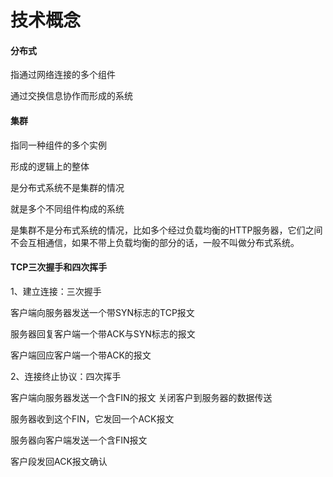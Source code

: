 # 技术概念

#### 分布式

指通过网络连接的多个组件

通过交换信息协作而形成的系统

#### 集群

指同一种组件的多个实例

形成的逻辑上的整体

是分布式系统不是集群的情况

就是多个不同组件构成的系统

是集群不是分布式系统的情况，比如多个经过负载均衡的HTTP服务器，它们之间不会互相通信，如果不带上负载均衡的部分的话，一般不叫做分布式系统。

#### TCP三次握手和四次挥手

1、建立连接：三次握手

客户端向服务器发送一个带SYN标志的TCP报文

服务器回复客户端一个带ACK与SYN标志的报文

客户端回应客户端一个带ACK的报文

2、连接终止协议：四次挥手

客户端向服务器发送一个含FIN的报文 关闭客户到服务器的数据传送

服务器收到这个FIN，它发回一个ACK报文

服务器向客户端发送一个含FIN报文

客户段发回ACK报文确认